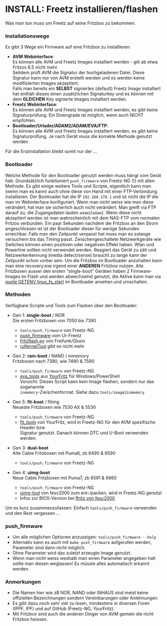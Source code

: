 # INSTALL: Freetz installieren/flashen
Was man tun muss um Freetz auf seine Fritzbox zu bekommen.

### Installationswege
Es gibt 3 Wege ein Firmware auf eine Fritzbox zu installieren:

  * __AVM Webinterface__:<br>
    Es können alle AVM und Freetz Images installiert werden - gilt ab etwa Fritzos 6.5 nicht mehr.<br>
    Seitdem prüft AVM die Signatur der hochgeladenen Datei. Diese Signatur kann nur von AVM erstellt werden und es werden keine modifizierten Images akzeptiert.<br>
    Falls man bereits ein __SELBST__ signiertes (default) Freetz Image installiert hat enthält dieses einen zusätzlichen Signaturkey und es können mit dem __GLEICHEN__ Key signierte Images installiert werden.<br>
  * __Freetz Webinterface__:<br>
    Es können alle AVM und Freetz Images installiert werden, es gibt keine Signaturprüfung. Ein Downgrade ist möglich, wenn auch NICHT empfohlen.<br>
  * __Bootloader/Urlader/ADAM2/ADAM/EVA/FTP__:<br>
    Es können alle AVM und Freetz Images installiert werden, es gibt keine Signaturprüfung. Je nach Gerät muss die korrekte Methode genutzt werden<br>

Für die Erstinstallation bleibt somit nur der ...

### Bootloader
Welche Methode für den Bootloader genutzt werden muss hängt vom Gerät hab.
Grundsätzlich funktioniert `push_firmware` von Freetz-NG (!) mit allen Methode.
Es gibt einige weitere Tools und Scripte, eigentlich kann man (wenn man es kann) auch ohne diese von Hand mit einer FTP-Verbindung installieren.
Der Bootloader hat die IP `192.168.178.1` und ist nicht die IP die man im Webinterface konfiguriert.
Wenn man nicht weiss wie man diese verändert, hat man sie sicherlich auch nicht verändert.
Man greift via FTP darauf zu, die Zugangsdaten lauten `adam2`/`adam2`. Wenn diese nicht akzeptiert werden ist man wahrscheinlich mit dem NAS-FTP vom normalen Fritzos verbunden.
Ein paar Sekunden nachdem die Fritzbox an den Strom angeschlossen ist ist der Bootloader dieser für wenige Sekunden erreichbar.
Falls man den Zeitpunkt verpasst hat muss man es solange versuchern bis das Timing passt.
Zwischengeschaltete Netzwerkgeräte wie Switches können einen positiven oder negativen Effekt haben. Wlan und Powerline sollten nicht verwendet werden.
Reagiert das Gerät zu zäh und Netzwerkerkennung (media detect/sense) braucht zu lange kann der Zeitpunkt schon vorbei sein.
Um die Fritzbox im Bootloader anzuhalten kann man eine recovery.exe irgend einer __ANDEREN__ Fritzbox nutzen.
Alle Fritzboxen ausser den ersten "single-boot" Geräten haben 2 Firmware-Images im Flash und werden abwechselnd genutzt,
die Aktive kann man via [quote GETENV linux_fs_start](https://github.com/PeterPawn/modfs/blob/master/BOOTSELECTION.ger) im Bootloader ansehen und umschalten.

### Methoden
Verfügbare Scripte und Tools zum Flashen über den Bootloader:

  * Gen 1: __single-boot__<a id='single'></a> / NOR<br>
    Die ersten Fritzboxen von 7050 bis 7390
    - `tools/push_firmware` von Freetz-NG
    - [push_firmware](https://freetz.github.io) vom Ur-Freetz
    - [fritzflash.py](https://fritz-tools.readthedocs.io) von Freifunk/Gluon
    - [ruKernelTool](http://rukerneltool.rainerullrich.de) gibt es nicht mehr
 
  * Gen 2: __ram-boot__<a id='ram'></a> / NAND / inmemory<br>
    Fritzboxen nach 7390, wie 7490 & 7590
    - `tools/push_firmware` von Freetz-NG
    - [eva_tools](https://www.yourfritz.de/desc-eva) aus [YourFritz](https://github.com/PeterPawn/YourFritz/tree/main/eva_tools) für Windows/PowerShell<br>
      Vorsicht: Dieses Script kann kein Image flashen, sondern nur das soganannte <br>`inmemory`-Zwischenformat. Siehe dazu `tools/image2inmemory`

  * Gen 5: __fit-boot__<a id='fit'></a> / fitimg<br>
    Neueste Fritzboxen wie 7530 AX & 5530
    - `tools/push_firmware` von Freetz-NG
    - [fit_tools](https://github.com/PeterPawn/YourFritz/tree/main/fit_tools) von YourFritz,
      wird in Freetz-NG für den AVM spezifische Header bzw<br>Signatur genutzt. Danach können DTC und U-Boot verwenden werden.

  * Gen 3: __dual-boot__<a id='dual'></a><br>
    Alte Cable Fritzboxen mit Puma6, zb 6490 & 6590
    - `tools/push_firmware` von Freetz-NG

  * Gen 4: __uimg-boot__<a id='uimg'></a><br>
   Neue Cable Fritzboxen mit Puma7, zb 6591 & 6660
    - `tools/push_firmware` von Freetz-NG
    - [uimg-tool](https://bitbucket.org/fesc2000/uimg-tool.git) von fesc2000 zum ent-/packen, wird in Freetz-NG genutzt
    -  Infos zur BIOS-Version bei [ffritz von fesc2000](https://bitbucket.org/fesc2000/ffritz/src/6591/README-6591.md)

Um es kurz zusammenzufassen: Einfach `tools/push_firmware` verwenden und den Rest vergessen ...

### push_firmware
  * Um alle möglichen Optionen anzuzeigen: `tools/push_firmware --help`
  * Alternativ kann es auch mit `make push_firmware` aufgerufen werden, Parameter sind dann nicht möglich.
  * Ohne Parameter wird das zuletzt erzeugte Image genutzt.
  * Wenn man nicht weiss weshalb man einen Parameter angegeben halt sollte man diesen weglassen! Es müsste alles automatisch erkannt werden.

### Anmerkungen
  * Die Namen hier wie zB NOR, NAND oder INHAUS sind meist keine offiziellen Bezeichnungen sondern Vereinbarungen oder Anlehnungen.
  * Es gibt dazu noch sehr viel zu lesen, mindestens in diversen Foren (IPPF, IPF) und auf GitHub (Freetz-NG, YourFritz).
  * Mit Fritzbox sind auch die anderen Dinger von AVM gemein die nicht Fritzbox heissen.

